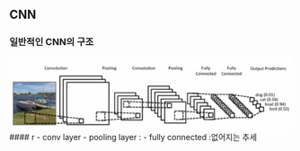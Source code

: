 ## CNN
### 일반적인 CNN의 구조
<img src=image/CNNnet.PNG>
#### r
- conv layer 
- pooling layer :
- fully connected :없어지는 추세
